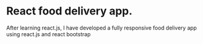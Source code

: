 # React food delivery app.
After learning react.js, I have developed a fully responsive food delivery app using react.js and react bootstrap

